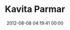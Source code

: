 ---
title: "Kavita Parmar"
date: 2012-08-08 04:19:41 00:00
permalink: /kavita72
twitter: ""
likes: [644,1437,1487,1488,1489,1491,555]
id: 1283
gravatar: "http://www.gravatar.com/avatar/633589708b7880fbb3cd6baf3509cf16"
---